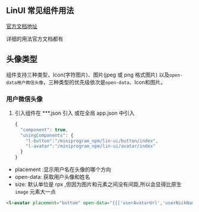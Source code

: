 ## LinUI 常见组件用法

[官方文档地址](https://doc.mini.talelin.com/component/view/avatar.html)

详细的用法官方文档都有



## 头像类型

组件支持三种类型，Icon(字符图片)、图片(jpeg 或 png 格式图片) 以及`open-data用户微信头像`，三种类型的优先级依次是`open-data`、Icon和图片。

### 用户微信头像

1. 引入组件在 ***.json 引入 或在全局 app.json 中引入

   ```js
   {
     "component": true,
     "usingComponents": {
       "l-button":"/miniprogram_npm/lin-ui/button/index",
       "l-avatar":"/miniprogram_npm/lin-ui/avatar/index"
     }
   }
   ```

   

- placement :显示用户名在头像的哪个方向
- open-data: 获取用户头像和姓名
- size: 默认单位是 rpx ,但因为图片和元素之间没有间距,所以会显得比原生 `image` 元素大一点

```html
<l-avatar placement="bottom" open-data="{{['userAvatarUrl','userNickName']}}" />
```



### 
